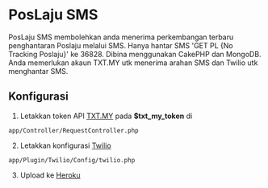 PosLaju SMS
=======

PosLaju SMS membolehkan anda menerima perkembangan terbaru penghantaran Poslaju melalui SMS. Hanya hantar SMS 'GET PL {No Tracking Poslaju}' ke 36828.
Dibina menggunakan CakePHP dan MongoDB. Anda memerlukan akaun TXT.MY utk menerima arahan SMS dan Twilio utk menghantar SMS.

Konfigurasi
-----------

1.	Letakkan token API [TXT.MY](http://txt.my) pada **$txt_my_token** di

`app/Controller/RequestController.php`
	
2.	Letakkan konfigurasi [Twilio](http://www.twilio.com)

`app/Plugin/Twilio/Config/twilio.php`
	
3.	Upload ke [Heroku](http://heroku.com)
